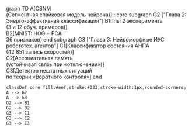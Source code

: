 graph TD
    A[CSNM<br/>(Сегментная спайковая модель нейрона)]:::core
    subgraph G2 ["Глава 2: Энерго-эффективная классификация"]
      B1[Iris: 2 эксперимента<br/>(3 и 12 обуч. примеров)]  
      B2[MNIST: HOG + PCA<br/>36 признаков]
    end
    subgraph G3 ["Глава 3: Нейроморфные ИУС робототех. агентов"]
      C1[Классификатор состояния АНПА<br/>(42 851 запись скоростей)]  
      C2[Ассоциативная память<br/>(устойчивая связь при «отключении»)]  
      C3[Детектор нештатных ситуаций<br/>по теории «Воротного контроля»]
    end

    classDef core fill:#eef,stroke:#333,stroke-width:1px,rounded-corners;
    A --> G2
    A --> G3
    G2 --> B1
    G2 --> B2
    G3 --> C1
    G3 --> C2
    G3 --> C3
